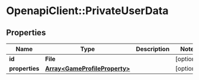 # OpenapiClient::PrivateUserData

## Properties
Name | Type | Description | Notes
------------ | ------------- | ------------- | -------------
**id** | **File** |  | [optional] 
**properties** | [**Array&lt;GameProfileProperty&gt;**](GameProfileProperty.md) |  | [optional] 



